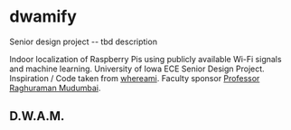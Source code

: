 # dwamify
Senior design project -- tbd description

Indoor localization of Raspberry Pis using publicly available Wi-Fi signals and machine learning. University of Iowa ECE Senior Design Project. Inspiration / Code taken from [whereami](https://github.com/kootenpv/whereami). Faculty sponsor [Professor Raghuraman Mudumbai](https://www.engineering.uiowa.edu/faculty-staff/raghuraman-mudumbai). 

## D.W.A.M.
